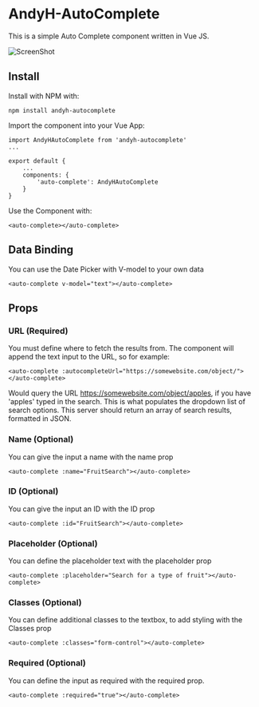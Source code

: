 # AndyH-AutoComplete

This is a simple Auto Complete component written in Vue JS.

![ScreenShot](https://raw.github.com/andy3471/andyh-autocomplete/master/docs/img/autocomplete-default.jpg)

## Install

Install with NPM with:

    npm install andyh-autocomplete

Import the component into your Vue App:

    import AndyHAutoComplete from 'andyh-autocomplete'
    ...

    export default {
        ...
        components: {
            'auto-complete': AndyHAutoComplete
        }
    }

Use the Component with:

    <auto-complete></auto-complete>

## Data Binding

You can use the Date Picker with V-model to your own data

    <auto-complete v-model="text"></auto-complete>

## Props

### URL (Required)

You must define where to fetch the results from. The component will append the text input to the URL, so for example:

    <auto-complete :autocompleteUrl="https://somewebsite.com/object/"></auto-complete>

Would query the URL https://somewebsite.com/object/apples, if you have 'apples' typed in the search. This is what populates the dropdown list of search options. This server should return an array of search results, formatted in JSON.

### Name (Optional)

You can give the input a name with the name prop

    <auto-complete :name="FruitSearch"></auto-complete>

### ID (Optional)

You can give the input an ID with the ID prop

    <auto-complete :id="FruitSearch"></auto-complete>

### Placeholder (Optional)

You can define the placeholder text with the placeholder prop

    <auto-complete :placeholder="Search for a type of fruit"></auto-complete>

### Classes (Optional)

You can define additional classes to the textbox, to add styling with the Classes prop

    <auto-complete :classes="form-control"></auto-complete>

### Required (Optional)

You can define the input as required with the required prop.

    <auto-complete :required="true"></auto-complete>
